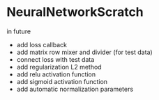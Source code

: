 # NeuralNetworkScratch

in future

- add loss callback
- add matrix row mixer and divider (for test data)
- connect loss with test data
- add regularization L2 method
- add relu activation function
- add sigmoid activation function
- add automatic normalization parameters
